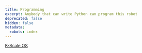```yaml
---
title: Programming
excerpt: Anybody that can write Python can program this robot
deprecated: false
hidden: false
metadata:
  robots: index
---
```

[K-Scale OS](https://kscale.readme.io/update/docs/kos#/)